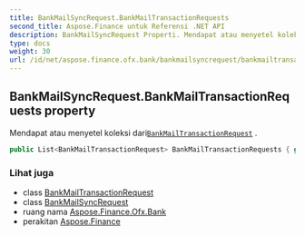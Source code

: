 ```yaml
---
title: BankMailSyncRequest.BankMailTransactionRequests
second_title: Aspose.Finance untuk Referensi .NET API
description: BankMailSyncRequest Properti. Mendapat atau menyetel koleksi dariBankMailTransactionRequest .
type: docs
weight: 30
url: /id/net/aspose.finance.ofx.bank/bankmailsyncrequest/bankmailtransactionrequests/
---
```

## BankMailSyncRequest.BankMailTransactionRequests property

Mendapat atau menyetel koleksi dari[`BankMailTransactionRequest`](../../bankmailtransactionrequest/) .

```csharp
public List<BankMailTransactionRequest> BankMailTransactionRequests { get; set; }
```

### Lihat juga

* class [BankMailTransactionRequest](../../bankmailtransactionrequest/)
* class [BankMailSyncRequest](../)
* ruang nama [Aspose.Finance.Ofx.Bank](../../bankmailsyncrequest/)
* perakitan [Aspose.Finance](../../../)


